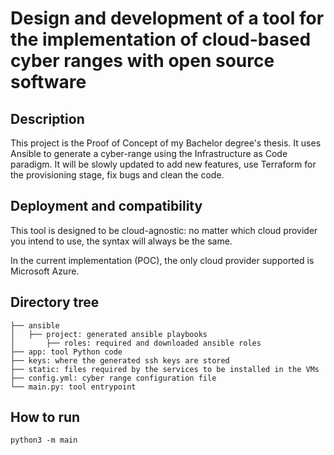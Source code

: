 # Design and development of a tool for the implementation of cloud-based cyber ranges with open source software ​

## Description

This project is the Proof of Concept of my Bachelor degree's thesis. It uses Ansible to generate a cyber-range using the Infrastructure as Code paradigm. It will be slowly updated to add new features, use Terraform for the provisioning stage, fix bugs and clean the code.

## Deployment and compatibility

This tool is designed to be cloud-agnostic: no matter which cloud provider you intend to use, the syntax will always be the same.

In the current implementation (POC), the only cloud provider supported is Microsoft Azure.

## Directory tree

```
├── ansible
│   ├── project: generated ansible playbooks
│       ├── roles: required and downloaded ansible roles
├── app: tool Python code
├── keys: where the generated ssh keys are stored
├── static: files required by the services to be installed in the VMs
├── config.yml: cyber range configuration file
└── main.py: tool entrypoint
```

## How to run

`python3 -m main`
